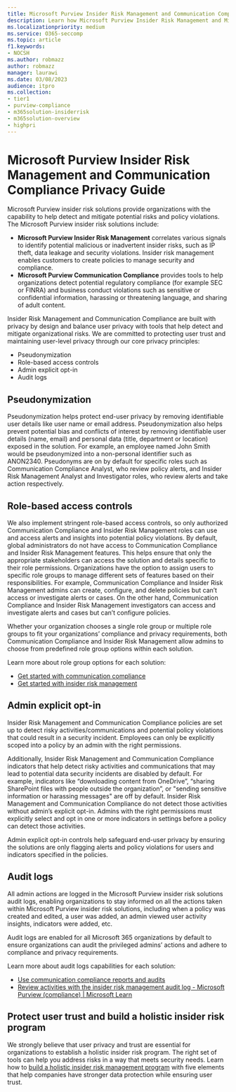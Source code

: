 ```yaml
---
title: Microsoft Purview Insider Risk Management and Communication Compliance Privacy Guide
description: Learn how Microsoft Purview Insider Risk Management and Microsoft Purview Communication Compliance are built with privacy by design, and the solutions balance user privacy with tools that help detect and mitigate organizational risks. 
ms.localizationpriority: medium
ms.service: O365-seccomp
ms.topic: article
f1.keywords:
- NOCSH
ms.author: robmazz
author: robmazz
manager: laurawi
ms.date: 03/08/2023
audience: itpro
ms.collection:
- tier1
- purview-compliance
- m365solution-insiderrisk
- m365solution-overview
- highpri
---
```


# Microsoft Purview Insider Risk Management and Communication Compliance Privacy Guide 

Microsoft Purview insider risk solutions provide organizations with the capability to help detect and mitigate potential risks and policy violations. The Microsoft Purview insider risk solutions include: 

- **Microsoft Purview Insider Risk Management** correlates various signals to identify potential malicious or inadvertent insider risks, such as IP theft, data leakage and security violations. Insider risk management enables customers to create policies to manage security and compliance.  
- **Microsoft Purview Communication Compliance** provides tools to help organizations detect potential regulatory compliance (for example SEC or FINRA) and business conduct violations such as sensitive or confidential information, harassing or threatening language, and sharing of adult content.  

Insider Risk Management and Communication Compliance are built with privacy by design and balance user privacy with tools that help detect and mitigate organizational risks. We are committed to protecting user trust and maintaining user-level privacy through our core privacy principles: 

- Pseudonymization
- Role-based access controls
- Admin explicit opt-in 
- Audit logs 

## Pseudonymization 

Pseudonymization helps protect end-user privacy by removing identifiable user details like user name or email address. Pseudonymization also helps prevent potential bias and conflicts of interest by removing identifiable user details (name, email) and personal data (title, department or location) exposed in the solution. For example, an employee named John Smith would be pseudonymized into a non-personal  identifier such as ANON2340. Pseudonyms are on by default for specific roles such as Communication Compliance Analyst, who review policy alerts, and Insider Risk Management Analyst and Investigator roles, who review alerts and take action respectively. 

## Role-based access controls 

We also implement stringent role-based access controls, so only authorized Communication Compliance and Insider Risk Management roles can use and access alerts and insights into potential policy violations. By default, global administrators do not have access to Communication Compliance and Insider Risk Management features. This helps ensure that only the appropriate stakeholders can access the solution and details specific to their role permissions. Organizations have the option to assign users to specific role groups to manage different sets of features based on their responsibilities. For example, Communication Compliance and Insider Risk Management admins can create, configure, and delete policies but can’t access or investigate alerts or cases. On the other hand, Communication Compliance and Insider Risk Management investigators can access and investigate alerts and cases but can’t configure policies.  

Whether your organization chooses a single role group or multiple role groups to fit your organizations’ compliance and privacy requirements, both Communication Compliance and Insider Risk Management allow admins to choose from predefined role group options within each solution. 

Learn more about role group options for each solution:   

- [Get started with communication compliance ](communication-compliance-configure.md#step-1-required-enable-permissions-for-communication-compliance) 
- [Get started with insider risk management](insider-risk-management-configure.md#step-1-required-enable-permissions-for-insider-risk-management) 

## Admin explicit opt-in 

Insider Risk Management and Communication Compliance policies are set up to detect risky activities/communications and potential policy violations that could result in a security incident. Employees can only be explicitly scoped into a policy by an admin with the right permissions.  

Additionally, Insider Risk Management and Communication Compliance indicators that help detect risky activities and communications that may lead to potential data security incidents are disabled by default. For example, indicators like “downloading content from OneDrive”, “sharing SharePoint files with people outside the organization”, or "sending sensitive information or harassing messages" are off by default. Insider Risk Management and Communication Compliance do not detect those activities without admin’s explicit opt-in. Admins with the right permissions must explicitly select and opt in one or more indicators in settings before a policy can detect those activities.  

Admin explicit opt-in controls help safeguard end-user privacy by ensuring the solutions are only flagging alerts and policy violations for users and indicators specified in the policies.   

## Audit logs 

All admin actions are logged in the Microsoft Purview insider risk solutions audit logs, enabling organizations to stay informed on all the actions taken within Microsoft Purview insider risk solutions, including when a policy was created and edited, a user was added, an admin viewed user activity insights, indicators were added, etc. 

Audit logs are enabled for all Microsoft 365 organizations by default to ensure organizations can audit the privileged admins’ actions and adhere to compliance and privacy requirements.  

Learn more about audit logs capabilities for each solution: 

- [Use communication compliance reports and audits](communication-compliance-reports-audits.md#audit) 
- [Review activities with the insider risk management audit log - Microsoft Purview (compliance) | Microsoft Learn](insider-risk-management-audit-log.md) 

## Protect user trust and build a holistic insider risk program 

We strongly believe that user privacy and trust are essential for organizations to establish a holistic insider risk program. The right set of tools can help you address risks in a way that meets security needs. Learn how to [build a holistic insider risk management program](https://aka.ms/insiderriskreport) with five elements that help companies have stronger data protection while ensuring user trust. 